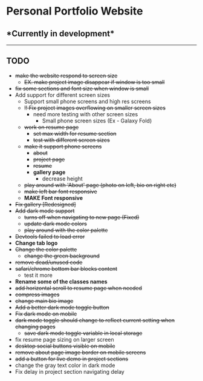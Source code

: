 # Personal Portfolio Website

## \*Currently in development\*

---

## TODO

* ~~make the website respond to screen size~~
  * ~~EX. make project image disappear if window is too small~~
* ~~fix some sections and font size when window is small~~
* Add support for different screen sizes
  * Support small phone screens and high res screens
  * ~~!! Fix project images overflowing on smaller screen sizes~~
    * need more testing with other screen sizes
      * Small phone screen sizes (Ex - Galaxy Fold)
  * ~~work on resume page~~
    * ~~set max width for resume section~~
    * ~~test with different screen sizes~~
  * ~~make it support phone screens~~
    * ~~about~~
    * ~~project page~~
    * ~~resume~~
    * **gallery page**
      * decrease height
  * ~~play around with 'About' page (photo on left, bio on right etc)~~
  * ~~make left bar font responsive~~
  * **MAKE Font responsive**
* ~~Fix gallery [Redesigned]~~
* ~~Add dark mode support~~
  * ~~turns off when navigating to new page (Fixed)~~
  * ~~update dark mode colors~~
  * ~~play around with the color palette~~
* ~~Devtools failed to load error~~
* **Change tab logo**
* ~~Change the color palette~~
  * ~~change the green background~~
* ~~remove dead/unused code~~
* ~~safari/chrome bottom bar blocks content~~
  * test it more
* **Rename some of the classes names**
* ~~add horizontal scroll to resume page when needed~~
* ~~compress images~~
* ~~change main bio image~~
* ~~Add a better dark mode toggle button~~
* ~~Fix dark mode on mobile~~
* ~~dark mode toggle should change to reflect current setting when changing pages~~
  * ~~save dark mode toggle variable in local storage~~
* fix resume page sizing on larger screen
* ~~desktop social buttons visible on mobile~~
* ~~remove about page image border on mobile screens~~
* ~~add a button for live demo in project sections~~
* change the gray text color in dark mode
* Fix delay in project section navigating delay
